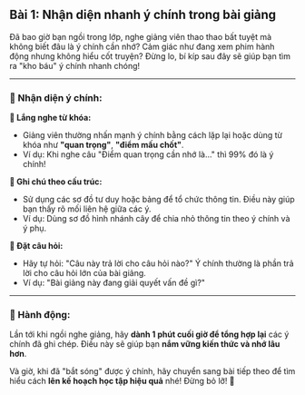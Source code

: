 ## Bài 1: Nhận diện nhanh ý chính trong bài giảng

Đã bao giờ bạn ngồi trong lớp, nghe giảng viên thao thao bất tuyệt mà không biết đâu là ý chính cần nhớ? Cảm giác như đang xem phim hành động nhưng không hiểu cốt truyện? Đừng lo, bí kíp sau đây sẽ giúp bạn tìm ra "kho báu" ý chính nhanh chóng!

---

### 📌 Nhận diện ý chính:

**🔹 Lắng nghe từ khóa:**
- Giảng viên thường nhấn mạnh ý chính bằng cách lặp lại hoặc dùng từ khóa như **"quan trọng"**, **"điểm mấu chốt"**.
- Ví dụ: Khi nghe câu "Điểm quan trọng cần nhớ là..." thì 99% đó là ý chính!

**🔹 Ghi chú theo cấu trúc:**
- Sử dụng các sơ đồ tư duy hoặc bảng để tổ chức thông tin. Điều này giúp bạn thấy rõ mối liên hệ giữa các ý.
- Ví dụ: Dùng sơ đồ hình nhánh cây để chia nhỏ thông tin theo ý chính và ý phụ.

**🔹 Đặt câu hỏi:**
- Hãy tự hỏi: "Câu này trả lời cho câu hỏi nào?" Ý chính thường là phần trả lời cho câu hỏi lớn của bài giảng.
- Ví dụ: "Bài giảng này đang giải quyết vấn đề gì?" 

---

### 🚀 Hành động:

Lần tới khi ngồi nghe giảng, hãy **dành 1 phút cuối giờ để tổng hợp lại** các ý chính đã ghi chép. Điều này sẽ giúp bạn **nắm vững kiến thức và nhớ lâu hơn**.

Và giờ, khi đã "bắt sóng" được ý chính, hãy chuyển sang bài tiếp theo để tìm hiểu cách **lên kế hoạch học tập hiệu quả** nhé! Đừng bỏ lỡ! 🌟